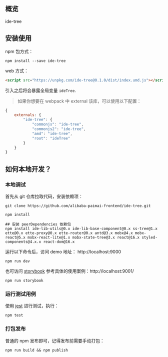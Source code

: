 ## 概览

ide-tree

## 安装使用

npm 包方式：
```shell
npm install --save ide-tree
```

web 方式：
```html
<script src="https://unpkg.com/ide-tree@0.1.0/dist/index.umd.js"></script>
```
引入之后将会暴露全局变量 `ideTree`.

> 如果你想要在 webpack 中 external 该库，可以使用以下配置：
```js
{
    externals: {
        "ide-tree": {
            "commonjs": "ide-tree",
            "commonjs2": "ide-tree",
            "amd": "ide-tree",
            "root": "ideTree"
        }
    }
}
```

## 如何本地开发？

### 本地调试

首先从 git 仓库拉取代码，安装依赖项：
```shell
git clone https://github.com/alibaba-paimai-frontend/ide-tree.git

npm install

## 安装 peerDependencies 依赖包
npm install ide-lib-utils@0.x ide-lib-base-component@0.x ss-tree@1.x ette@0.x ette-proxy@0.x ette-router@0.x antd@3.x mobx@4.x mobx-react@5.x mobx-react-lite@1.x mobx-state-tree@3.x react@16.x styled-components@4.x.x react-dom@16.x
```

运行以下命令后，访问 demo 地址： http://localhost:9000
```shell
npm run dev
```

也可访问 [storybook](https://github.com/storybooks/storybook) 参考具体的使用案例：http://localhost:9001/
```shell
npm run storybook
```

### 运行测试用例

使用 [jest](https://jestjs.io) 进行测试，执行：

```shell
npm test
```

### 打包发布

普通的 npm 发布即可，记得发布前需要手动打包：

```shell
npm run build && npm publish
```


